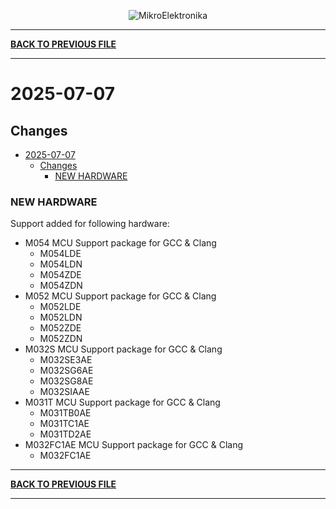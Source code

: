 <p align="center">
  <img src="http://www.mikroe.com/img/designs/beta/logo_small.png?raw=true" alt="MikroElektronika"/>
</p>

---

**[BACK TO PREVIOUS FILE](../changelog.md)**

---

# 2025-07-07

## Changes

- [2025-07-07](#2025-07-07)
  - [Changes](#changes)
    - [NEW HARDWARE](#new-hardware)

### NEW HARDWARE

Support added for following hardware:

+ M054 MCU Support package for GCC & Clang
  + M054LDE
  + M054LDN
  + M054ZDE
  + M054ZDN
+ M052 MCU Support package for GCC & Clang
  + M052LDE
  + M052LDN
  + M052ZDE
  + M052ZDN
+ M032S MCU Support package for GCC & Clang
  + M032SE3AE
  + M032SG6AE
  + M032SG8AE
  + M032SIAAE
+ M031T MCU Support package for GCC & Clang
  + M031TB0AE
  + M031TC1AE
  + M031TD2AE
+ M032FC1AE MCU Support package for GCC & Clang
  + M032FC1AE

---

**[BACK TO PREVIOUS FILE](../changelog.md)**

---
